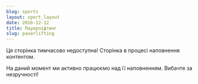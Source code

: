 ```yaml
---
blog: sports
layout: sport_layout
date: 2016-12-12
title: Пауерліфтинг
slug: pauerlifting
---
```


<p class="lead">Ця сторінка тимчасово недоступна! Сторінка в процесі наповнення контентом.</p>

На даний момент ми активно працюємо над її наповненням. Вибачте за незручності!
